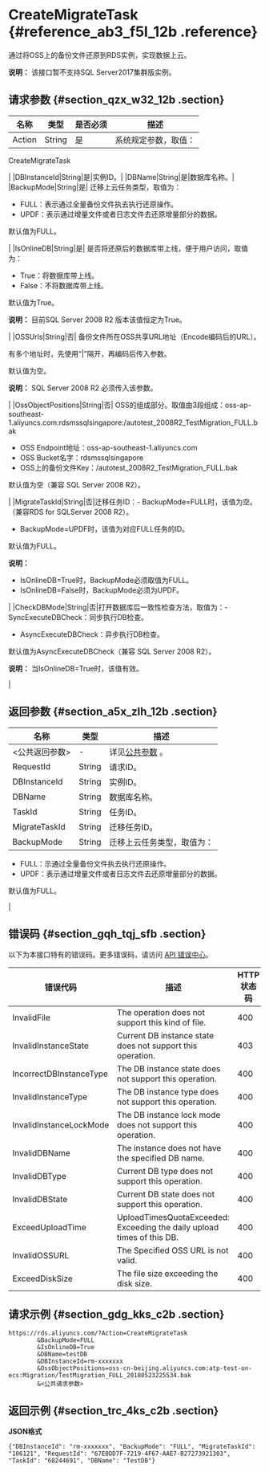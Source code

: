 # CreateMigrateTask {#reference_ab3_f5l_12b .reference}

通过将OSS上的备份文件还原到RDS实例，实现数据上云。

**说明：** 该接口暂不支持SQL Server2017集群版实例。

## 请求参数 {#section_qzx_w32_12b .section}

|名称|类型|是否必须|描述|
|--|--|----|--|
|Action|String|是| 系统规定参数，取值：

 CreateMigrateTask

 |
|DBInstanceId|String|是|实例ID。|
|DBName|String|是|数据库名称。|
|BackupMode|String|是| 迁移上云任务类型，取值为：

-   FULL：表示通过全量备份文件执去执行还原操作。
-   UPDF：表示通过增量文件或者日志文件去还原增量部分的数据。

 默认值为FULL。

 |
|IsOnlineDB|String|是| 是否将还原后的数据库带上线，便于用户访问，取值为：

 -   True：将数据库带上线。
-   False：不将数据库带上线。

 默认值为True。

**说明：** 目前SQL Server 2008 R2 版本该值恒定为True。

 |
|OSSUrls|String|否| 备份文件所在OSS共享URL地址（Encode编码后的URL）。

 有多个地址时，先使用“|”隔开，再编码后传入参数。

 默认值为空。

**说明：** SQL Server 2008 R2 必须传入该参数。

 |
|OssObjectPositions|String|否| OSS的组成部分。取值由3段组成：oss-ap-southeast-1.aliyuncs.com:rdsmssqlsingapore:/autotest\_2008R2\_TestMigration\_FULL.bak

-   OSS Endpoint地址：oss-ap-southeast-1.aliyuncs.com
-   OSS Bucket名字：rdsmssqlsingapore
-   OSS上的备份文件Key：/autotest\_2008R2\_TestMigration\_FULL.bak

 默认值为空（兼容 SQL Server 2008 R2）。

 |
|MigrateTaskId|String|否|迁移任务ID：-   BackupMode=FULL时，该值为空。（兼容RDS for SQLServer 2008 R2）。
-   BackupMode=UPDF时，该值为对应FULL任务的ID。

默认值为FULL。

**说明：** 

-   IsOnlineDB=True时，BackupMode必须取值为FULL。
-   IsOnlineDB=False时，BackupMode必须为UPDF。

|
|CheckDBMode|String|否|打开数据库后一致性检查方法，取值为：-   SyncExecuteDBCheck：同步执行DB检查。
-   AsyncExecuteDBCheck：异步执行DB检查。

默认值为AsyncExecuteDBCheck（兼容 SQL Server 2008 R2）。

**说明：** 当IsOnlineDB=True时，该值有效。

|

## 返回参数 {#section_a5x_zlh_12b .section}

|名称|类型|描述|
|--|--|--|
|<公共返回参数\>|-|详见[公共参数](intl.zh-CN/API参考/使用API/公共参数.md#) 。|
|RequestId|String|请求ID。|
|DBInstanceId|String|实例ID。|
|DBName|String|数据库名称。|
|TaskId|String|任务ID。|
|MigrateTaskId|String|迁移任务ID。|
|BackupMode|String| 迁移上云任务类型，取值为：

-   FULL：示通过全量备份文件执去执行还原操作。
-   UPDF：表示通过增量文件或者日志文件去还原增量部分的数据。

 默认值为FULL。

 |

## 错误码 {#section_gqh_tqj_sfb .section}

以下为本接口特有的错误码。更多错误码，请访问 [API 错误中心](https://error-center.aliyun.com/status/product/Rds)。

|错误代码|描述|HTTP状态码|
|----|--|-------|
|InvalidFile|The operation does not support this kind of file.|400|
|InvalidInstanceState|Current DB instance state does not support this operation.|403|
|IncorrectDBInstanceType|The DB instance state does not support this operation.|400|
|InvalidInstanceType|The DB instance type does not support this operation.|400|
|InvalidInstanceLockMode|The DB instance lock mode does not support this operation.|400|
|InvalidDBName|The instance does not have the specified DB name.|400|
|InvalidDBType|Current DB type does not support this operation.|400|
|InvalidDBState|Current DB state does not support this operation.|400|
|ExceedUploadTime|UploadTimesQuotaExceeded: Exceeding the daily upload times of this DB.|400|
|InvalidOSSURL|The Specified OSS URL is not valid.|400|
|ExceedDiskSize|The file size exceeding the disk size.|400|

## 请求示例 {#section_gdg_kks_c2b .section}

```
https://rds.aliyuncs.com/?Action=CreateMigrateTask
        &BackupMode=FULL
        &IsOnlineDB=True
        &DBName=testDB
        &DBInstanceId=rm-xxxxxxx
        &OssObjectPositions=oss-cn-beijing.aliyuncs.com:atp-test-on-ecs:Migration/TestMigration_FULL_20180523225534.bak
        &<公共请求参数>
```

## 返回示例 {#section_trc_4ks_c2b .section}

**JSON格式**

```
{"DBInstanceId": "rm-xxxxxxx", "BackupMode": "FULL", "MigrateTaskId": "106121", "RequestId": "67E0DD7F-7219-4F67-AAE7-B27273921303", "TaskId": "68244691", "DBName": "TestDB"}
```

